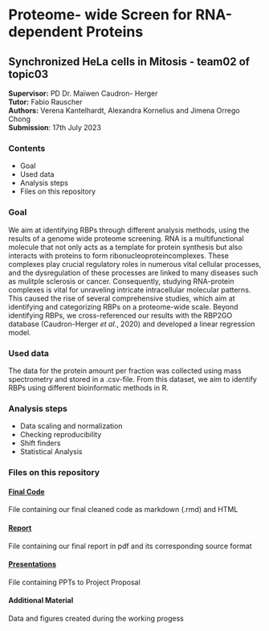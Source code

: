 # Proteome- wide Screen for RNA-dependent Proteins
## Synchronized HeLa cells in Mitosis - team02 of topic03 
**Supervisor:** PD Dr. Maïwen Caudron- Herger \
**Tutor:** Fabio Rauscher \
**Authors:** Verena Kantelhardt, Alexandra Kornelius and Jimena Orrego Chong \
**Submission**: 17th July 2023

### Contents 
- Goal
- Used data
- Analysis steps
- Files on this repository

### Goal
We aim at identifying RBPs through different analysis methods, using the results of a genome wide proteome screening. RNA is a multifunctional molecule that not only acts as a template for protein synthesis but also interacts with proteins to form ribonucleoproteincomplexes. These complexes play crucial regulatory roles in numerous vital cellular processes, and the dysregulation of these processes are linked to many diseases such as mulitple sclerosis or cancer. Consequently, studying RNA-protein complexes is vital for unraveling intricate intracellular molecular patterns. This caused the rise of several comprehensive studies, which aim at identifying and categorizing RBPs on a proteome-wide scale. Beyond identifying RBPs, we cross-referenced our results with the RBP2GO database (Caudron-Herger *et al.*, 2020) and developed a linear regression model.

### Used data
The data for the protein amount per fraction was collected using mass spectrometry and stored in a .csv-file. From this dataset, we aim to identify RBPs using different bioinformatic methods in R. 

### Analysis steps
  - Data scaling and normalization
  - Checking reproducibility
  - Shift finders
  - Statistical Analysis

### Files on this repository
  #### [Final Code](https://github.com/datascience-mobi-2023/topic03_team02/tree/main/Working%20Code)
 File containing our final cleaned code as markdown (.rmd) and HTML
  #### [Report](https://github.com/datascience-mobi-2023/topic03_team02/tree/main/Report)
File containing our final report in pdf and its corresponding source format
  #### [Presentations](https://github.com/datascience-mobi-2023/topic03_team02/tree/main/Report)
File containing PPTs to Project Proposal
  #### Additional Material
Data and figures created during the working progess
